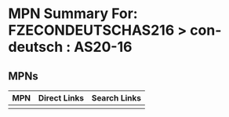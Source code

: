 



# MPN Summary For: FZECONDEUTSCHAS216 > con-deutsch : AS20-16

## MPNs
  

|MPN|Direct Links|Search Links|
| :--- | :--- | :--- |
||||
